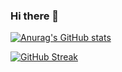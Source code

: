 ### Hi there 👋
[![Anurag's GitHub stats](https://github-readme-stats.vercel.app/api?username=mohamedfathii)](https://github.com/anuraghazra/github-readme-stats)

[![GitHub Streak](https://streak-stats.demolab.com?user=mohamedfathii&theme=horizon&hide_border=true&border_radius=4.7)](https://git.io/streak-stats)
<!--
**mohamedfathii/mohamedfathii** is a ✨ _special_ ✨ repository because its `README.md` (this file) appears on your GitHub profile.

Here are some ideas to get you started:

- 🔭 I’m currently working on ...
- 🌱 I’m currently learning ...
- 👯 I’m looking to collaborate on ...
- 🤔 I’m looking for help with ...
- 💬 Ask me about ...
- 📫 How to reach me: ...
- 😄 Pronouns: ...
- ⚡ Fun fact: ...
-->
